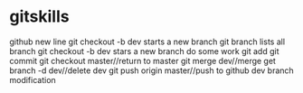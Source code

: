 # gitskills
github new line
git checkout -b dev starts a new branch
git branch lists all branch
git checkout -b dev stars a new branch
do some work
git add
git commit
git checkout master//return to master
git merge dev//merge
get branch -d dev//delete dev
git push origin master//push to github
dev branch modification
